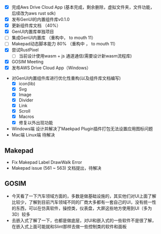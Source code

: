 - [x] 完成Aws Drive Cloud App (基本完成，剩余删除，虚拟文件夹，文件功能，后续改为aws rust sdk)
- [x] 发布GenUI的内置组件库v0.1.0
- [x] 更新组件库文档 （40%）
- [x] GenUI内置库单独项目
- [ ] 集成GenUI内置库 （重构中， to mouth 11）
- [ ] Makepad动态脚本能力 80% （重构中 ， to mouth 11）
- [x] 尝试RustPixel
  - [ ] 当前设计使用wasm + js 通道通信(需要设计新wasm流程库)
- [x] GOSIM Meeting
- [x] 发布AWS Drive Cloud App（Windows）

- 对GenUI内置组件库进行优化性重构(以及组件库文档编写)
  - [x] icon(lib)
  - [x] Svg
  - [x] Image
  - [x] Divider
  - [x] Link
  - [x] Scroll
  - [x] Macros
  - [x] 修复以外出现功能 

- Windows端 设计并解决了Maekpad Plugin插件打包无法设置应用图标问题
- Mac端 Linux端 待解决
## Makepad
  - Fix Makepad Label DrawWalk Error
  - Makepad issue (561 ~ 563) 文档提出，待解决
## GOSIM 
  - 今天看了一下汽车领域方面的，多数是做基础设施的，其实他们对UI上面了解比较少，了解到目前汽车领域不同的厂商大多都有一套自己的UI，没有统一性的东西，可以在仿真软件，操控类，仪表盘，大屏这些地方使用到UI（多为3D）较多
  - 去嵌入式了解了一下，也都是做底层，对UI和嵌入式的一些软件不是很了解，在嵌入式上面可能就和Slint那样去做一些控制类的软件和面板